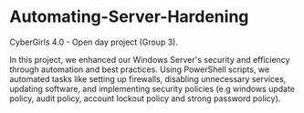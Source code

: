 # Automating-Server-Hardening
CyberGirls 4.0 - Open day project (Group 3).

In this project, we enhanced our Windows Server's security and efficiency through automation and best practices. Using PowerShell scripts, we automated tasks like setting up firewalls, disabling unnecessary services, updating software, and implementing security policies (e.g windows update policy, audit policy, account lockout policy and strong password policy). 


